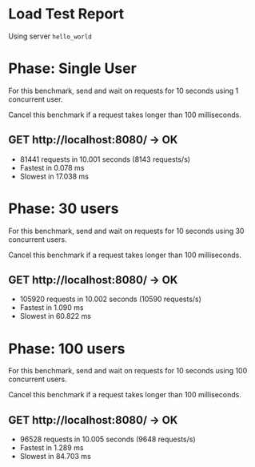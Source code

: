 # Load Test Report

Using server `hello_world`

# Phase: Single User

For this benchmark, send and wait on requests for 10 seconds using 1 concurrent user.

Cancel this benchmark if a request takes longer than 100 milliseconds.


## GET http://localhost:8080/ -> OK

- 81441 requests in 10.001 seconds (8143 requests/s)
- Fastest in 0.078 ms
- Slowest in 17.038 ms


# Phase: 30 users

For this benchmark, send and wait on requests for 10 seconds using 30 concurrent users.

Cancel this benchmark if a request takes longer than 100 milliseconds.


## GET http://localhost:8080/ -> OK

- 105920 requests in 10.002 seconds (10590 requests/s)
- Fastest in 1.090 ms
- Slowest in 60.822 ms


# Phase: 100 users

For this benchmark, send and wait on requests for 10 seconds using 100 concurrent users.

Cancel this benchmark if a request takes longer than 100 milliseconds.


## GET http://localhost:8080/ -> OK

- 96528 requests in 10.005 seconds (9648 requests/s)
- Fastest in 1.289 ms
- Slowest in 84.703 ms

